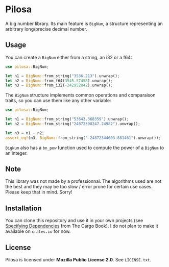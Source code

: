 # Pilosa
A big number library. Its main feature is `BigNum`, a structure representing an arbitrary long/precise decimal number.

## Usage
You can create a `BigNum` either from a string, an i32 or a f64:
```rust
use pilosa::BigNum;

let n1 = BigNum::from_string("3536.213").unwrap();
let n2 = BigNum::from_f64(3545.57458).unwrap();
let n3 = BigNum::from_i32(-242952842).unwrap();
```

The `BigNum` structure implements common operations and comparaison traits, so you can use them like any other variable:

```rust
use pilosa::BigNum;

let n1 = BigNum::from_string("53643.368359").unwrap();
let n2 = BigNum::from_string("24872398247.24982").unwrap();

let n3 = n1 - n2;
assert_eq!(n3, BigNum::from_string("-24872344603.881461").unwrap());
```

`BigNum` also has a `bn_pow` function used to compute the power of a `BigNum` to an integer.


## Note
This library was not made by a professionnal. The algorithms used are not the best and they may be too slow / error prone for certain use cases. Please keep that in mind. Sorry!


## Installation
You can clone this repository and use it in your own projects (see [Specifying Dependencies](https://doc.rust-lang.org/cargo/reference/specifying-dependencies.html) from The Cargo Book). I do not plan to make it available on `crates.io` for now.


## License
Pilosa is licensed under **Mozilla Public License 2.0**. See `LICENSE.txt`.
